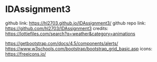 # IDAssignment3

github link:  https://hl2703.github.io/IDAssignment3/
github repo link: https://github.com/hl2703/IDAssignment3
credits:
https://lottiefiles.com/search?q=weather&category=animations

https://getbootstrap.com/docs/4.5/components/alerts/
https://www.w3schools.com/bootstrap/bootstrap_grid_basic.asp
icons:
https://freeicons.io/
